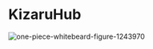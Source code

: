 # KizaruHub
![one-piece-whitebeard-figure-1243970](https://user-images.githubusercontent.com/81825516/166251494-c448168f-bc5c-4557-9ba2-cb66a1d51e27.jpg)

